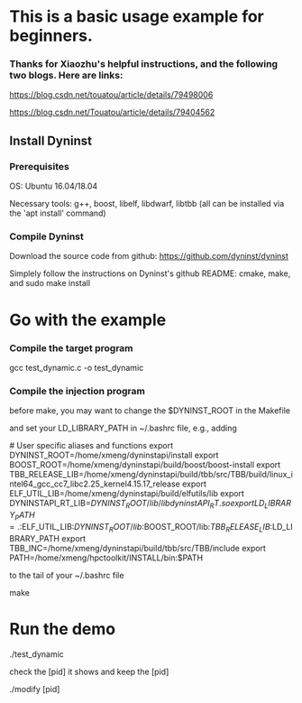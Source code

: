 # This is a basic usage example for beginners.

### Thanks for Xiaozhu's helpful instructions, and the following two blogs. Here are links:
https://blog.csdn.net/touatou/article/details/79498006

https://blog.csdn.net/Touatou/article/details/79404562

## Install Dyninst

### Prerequisites
OS: Ubuntu 16.04/18.04

Necessary tools: g++, boost, libelf, libdwarf, libtbb (all can be installed via the 'apt install' command)

### Compile Dyninst
Download the source code from github:
https://github.com/dyninst/dyninst

Simplely follow the instructions on Dyninst's github README: cmake, make, and sudo make install

# Go with the example

### Compile the target program
gcc test_dynamic.c -o test_dynamic

### Compile the injection program
before make, you may want to change the $DYNINST_ROOT in the Makefile

and set your LD_LIBRARY_PATH in ~/.bashrc file, e.g., adding 

\# User specific aliases and functions
export DYNINST_ROOT=/home/xmeng/dyninstapi/install
export BOOST_ROOT=/home/xmeng/dyninstapi/build/boost/boost-install
export TBB_RELEASE_LIB=/home/xmeng/dyninstapi/build/tbb/src/TBB/build/linux_intel64_gcc_cc7_libc2.25_kernel4.15.17_release
export ELF_UTIL_LIB=/home/xmeng/dyninstapi/build/elfutils/lib
export DYNINSTAPI_RT_LIB=$DYNINST_ROOT/lib/libdyninstAPI_RT.so
export LD_LIBRARY_PATH=.:$ELF_UTIL_LIB:$DYNINST_ROOT/lib:$BOOST_ROOT/lib:$TBB_RELEASE_LIB:$LD_LIBRARY_PATH
export TBB_INC=/home/xmeng/dyninstapi/build/tbb/src/TBB/include
export PATH=/home/xmeng/hpctoolkit/INSTALL/bin:$PATH

to the tail of your ~/.bashrc file

make

# Run the demo
./test_dynamic

check the [pid] it shows and keep the [pid]

./modify [pid]

